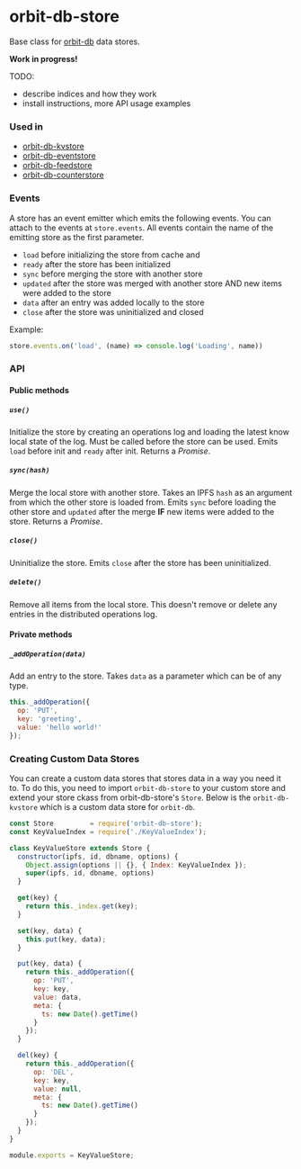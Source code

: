 # orbit-db-store

Base class for [orbit-db](https://github.com/haadcode/orbit-db) data stores.

**Work in progress!**

TODO:
- describe indices and how they work
- install instructions, more API usage examples

### Used in
- [orbit-db-kvstore](https://github.com/haadcode/orbit-db-kvstore)
- [orbit-db-eventstore](https://github.com/haadcode/orbit-db-eventstore)
- [orbit-db-feedstore](https://github.com/haadcode/orbit-db-feedstore)
- [orbit-db-counterstore](https://github.com/haadcode/orbit-db-counterstore)

### Events
A store has an event emitter which emits the following events. You can attach to the events at `store.events`. All events contain the name of the emitting store as the first parameter.

- `load` before initializing the store from cache and 
- `ready` after the store has been initialized
- `sync` before merging the store with another store
- `updated` after the store was merged with another store AND new items were added to the store
- `data` after an entry was added locally to the store
- `close` after the store was uninitialized and closed

Example:
```javascript
store.events.on('load', (name) => console.log('Loading', name))
```

### API
#### Public methods
##### `use()` 
Initialize the store by creating an operations log and loading the latest know local state of the log. Must be called before the store can be used. Emits `load` before init and `ready` after init. Returns a *Promise*.

##### `sync(hash)`
Merge the local store with another store. Takes an IPFS `hash` as an argument from which the other store is loaded from. Emits `sync` before loading the other store and `updated` after the merge **IF** new items were added to the store. Returns a *Promise*.

##### `close()`
Uninitialize the store. Emits `close` after the store has been uninitialized.

##### `delete()`
Remove all items from the local store. This doesn't remove or delete any entries in the distributed operations log.

#### Private methods
##### `_addOperation(data)`
Add an entry to the store. Takes `data` as a parameter which can be of any type.
```javascript
this._addOperation({
  op: 'PUT',
  key: 'greeting',
  value: 'hello world!'
});
```

### Creating Custom Data Stores
You can create a custom data stores that stores data in a way you need it to. To do this, you need to import `orbit-db-store` to your custom store and extend your store ckass from orbit-db-store's `Store`. Below is the `orbit-db-kvstore` which is a custom data store for `orbit-db`.

```javascript
const Store         = require('orbit-db-store');
const KeyValueIndex = require('./KeyValueIndex');

class KeyValueStore extends Store {
  constructor(ipfs, id, dbname, options) {
    Object.assign(options || {}, { Index: KeyValueIndex });
    super(ipfs, id, dbname, options)
  }

  get(key) {
    return this._index.get(key);
  }

  set(key, data) {
    this.put(key, data);
  }

  put(key, data) {
    return this._addOperation({
      op: 'PUT',
      key: key,
      value: data,
      meta: {
        ts: new Date().getTime()
      }
    });
  }

  del(key) {
    return this._addOperation({
      op: 'DEL',
      key: key,
      value: null,
      meta: {
        ts: new Date().getTime()
      }
    });
  }
}

module.exports = KeyValueStore;
```
